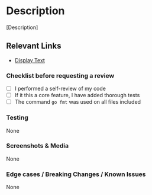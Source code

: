 # Description
<!-- Please add a summary for this PR. Summary should scale w/ PR size!  -->
[Description]

## Relevant Links
<!-- Please add any relevant links or resources, ideally links to related PRs, technical concepts and/or literature! -->
- [Display Text](https://www.vertgenlab.org/)

### Checklist before requesting a review

- [ ] I performed a self-review of my code
- [ ] If it this a core feature, I have added thorough tests
- [ ] The command `go fmt` was used on all files included

### Testing
<!-- if relevant, document how you tested this code, and how someone else might also test it -->
None

### Screenshots & Media
<!-- if relevant, add an screenshots, images or recordings -->
None

### Edge cases / Breaking Changes / Known Issues
<!-- if relevant, document any edge cases, known issues, etc -->
None
